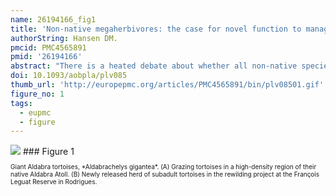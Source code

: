 ```yaml
---
name: 26194166_fig1
title: 'Non-native megaherbivores: the case for novel function to manage plant invasions on islands.'
authorString: Hansen DM.
pmcid: PMC4565891
pmid: '26194166'
abstract: "There is a heated debate about whether all non-native species are 'guilty until proven innocent', or whether some should be accepted or even welcomed. Further fanning the flames, I here present a case where introductions of carefully vetted, non-native species could provide a net conservation benefit. On many islands, native megaherbivores (flightless birds, tortoises) recently went extinct. Here, rewilding with carefully selected non-native species as ecological replacements is increasingly considered a solution, reinstating a herbivory regime that largely benefits the native flora. Based on these efforts, I suggest that restoration practitioners working on islands without a history of native megaherbivores that are threatened by invasive plants should consider introducing a non-native island megaherbivore, and that large and giant tortoises are ideal candidates. Such tortoises would be equally useful on islands where eradication of invasive mammals has led to increased problems with invasive plants, or on islands that never had introduced mammalian herbivores, but where invasive plants are a problem. My proposal may seem radical, but the reversibility of using giant tortoises means that nothing is lost from trying, and that indeed much is to be gained. As an easily regulated adaptive management tool, it represents an innovative, hypothesis-driven 'innocent until proven guilty' approach."
doi: 10.1093/aobpla/plv085
thumb_url: 'http://europepmc.org/articles/PMC4565891/bin/plv08501.gif'
figure_no: 1
tags:
  - eupmc
  - figure
---
```

<img src='http://europepmc.org/articles/PMC4565891/bin/plv08501.jpg' style='max-height: 300px'>
### Figure 1
<p style='font-size: 10px;'>Giant Aldabra tortoises, *Aldabrachelys gigantea*. (A) Grazing tortoises in a high-density region of their native Aldabra Atoll. (B) Newly released herd of subadult tortoises in the rewilding project at the François Leguat Reserve in Rodrigues.</p>
